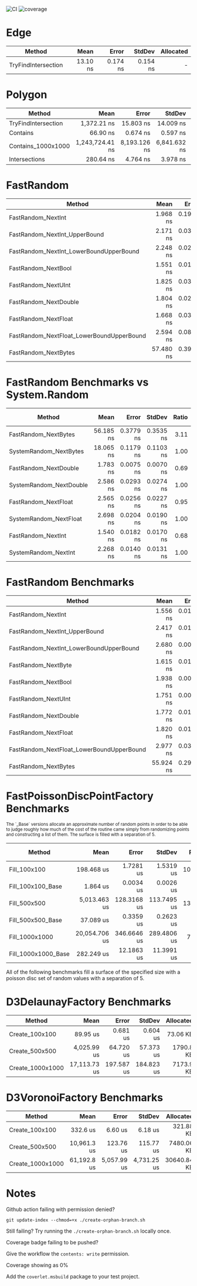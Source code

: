 ![CI](https://github.com/kiyote/Geometry/actions/workflows/ci.yml/badge.svg?branch=main)
![coverage](https://github.com/kiyote/Geometry/blob/badges/.badges/main/coverage.svg?raw=true)

# Edge
|              Method |     Mean |    Error |   StdDev | Allocated |
|-------------------- |---------:|---------:|---------:|----------:|
| TryFindIntersection | 13.10 ns | 0.174 ns | 0.154 ns |         - |

# Polygon
|              Method |            Mean |        Error |       StdDev | Allocated |
|-------------------- |----------------:|-------------:|-------------:|----------:|
| TryFindIntersection |     1,372.21 ns |    15.803 ns |    14.009 ns |    1712 B |
|            Contains |        66.90 ns |     0.674 ns |     0.597 ns |         - |
|  Contains_1000x1000 | 1,243,724.41 ns | 8,193.126 ns | 6,841.632 ns |       1 B |
|       Intersections |       280.64 ns |     4.764 ns |     3.978 ns |      88 B |

# FastRandom
|                                    Method |      Mean |     Error |    StdDev | Allocated |
|------------------------------------------ |----------:|----------:|----------:|----------:|
|                        FastRandom_NextInt |  1.968 ns | 0.1981 ns | 0.1756 ns |         - |
|             FastRandom_NextInt_UpperBound |  2.171 ns | 0.0382 ns | 0.0358 ns |         - |
|   FastRandom_NextInt_LowerBoundUpperBound |  2.248 ns | 0.0299 ns | 0.0279 ns |         - |
|                       FastRandom_NextBool |  1.551 ns | 0.0187 ns | 0.0146 ns |         - |
|                       FastRandom_NextUInt |  1.825 ns | 0.0316 ns | 0.0296 ns |         - |
|                     FastRandom_NextDouble |  1.804 ns | 0.0296 ns | 0.0277 ns |         - |
|                      FastRandom_NextFloat |  1.668 ns | 0.0382 ns | 0.0357 ns |         - |
| FastRandom_NextFloat_LowerBoundUpperBound |  2.594 ns | 0.0825 ns | 0.0689 ns |         - |
|                      FastRandom_NextBytes | 57.480 ns | 0.3992 ns | 0.3538 ns |         - |

# FastRandom Benchmarks vs System.Random
|                  Method |      Mean |     Error |    StdDev | Ratio | RatioSD | Allocated | Alloc Ratio |
|------------------------ |----------:|----------:|----------:|------:|--------:|----------:|------------:|
|    FastRandom_NextBytes | 56.185 ns | 0.3779 ns | 0.3535 ns |  3.11 |    0.02 |         - |          NA |
|  SystemRandom_NextBytes | 18.065 ns | 0.1179 ns | 0.1103 ns |  1.00 |    0.00 |         - |          NA |
|   FastRandom_NextDouble |  1.783 ns | 0.0075 ns | 0.0070 ns |  0.69 |    0.01 |         - |          NA |
| SystemRandom_NextDouble |  2.586 ns | 0.0293 ns | 0.0274 ns |  1.00 |    0.00 |         - |          NA |
|    FastRandom_NextFloat |  2.565 ns | 0.0256 ns | 0.0227 ns |  0.95 |    0.01 |         - |          NA |
|  SystemRandom_NextFloat |  2.698 ns | 0.0204 ns | 0.0190 ns |  1.00 |    0.00 |         - |          NA |
|      FastRandom_NextInt |  1.540 ns | 0.0182 ns | 0.0170 ns |  0.68 |    0.01 |         - |          NA |
|    SystemRandom_NextInt |  2.268 ns | 0.0140 ns | 0.0131 ns |  1.00 |    0.00 |         - |          NA |

# FastRandom Benchmarks
|                                    Method |      Mean |     Error |    StdDev | Allocated |
|------------------------------------------ |----------:|----------:|----------:|----------:|
|                        FastRandom_NextInt |  1.556 ns | 0.0188 ns | 0.0167 ns |         - |
|             FastRandom_NextInt_UpperBound |  2.417 ns | 0.0191 ns | 0.0169 ns |         - |
|   FastRandom_NextInt_LowerBoundUpperBound |  2.680 ns | 0.0086 ns | 0.0076 ns |         - |
|                       FastRandom_NextByte |  1.615 ns | 0.0112 ns | 0.0100 ns |         - |
|                       FastRandom_NextBool |  1.938 ns | 0.0076 ns | 0.0072 ns |         - |
|                       FastRandom_NextUInt |  1.751 ns | 0.0099 ns | 0.0088 ns |         - |
|                     FastRandom_NextDouble |  1.772 ns | 0.0104 ns | 0.0097 ns |         - |
|                      FastRandom_NextFloat |  1.820 ns | 0.0174 ns | 0.0136 ns |         - |
| FastRandom_NextFloat_LowerBoundUpperBound |  2.977 ns | 0.0304 ns | 0.0284 ns |         - |
|                      FastRandom_NextBytes | 55.924 ns | 0.2913 ns | 0.2725 ns |         - |


# FastPoissonDiscPointFactory Benchmarks
<sub>
The `_Base` versions allocate an approximate number of random points in order to be able to judge roughly
how much of the cost of the routine came simply from randomizing points and constructing a list of them.
The surface is filled with a separation of 5.
</sub>

|              Method |          Mean |       Error |      StdDev |  Ratio | RatioSD |  Allocated | Alloc Ratio |
|-------------------- |--------------:|------------:|------------:|-------:|--------:|-----------:|------------:|
| Fill_100x100        |    198.468 us |   1.7281 us |   1.5319 us | 106.50 |    0.88 |   15.96 KB |        1.94 |
| Fill_100x100_Base   |      1.864 us |   0.0034 us |   0.0026 us |   1.00 |    0.00 |    8.21 KB |        1.00 |
| Fill_500x500        |  5,013.463 us | 128.3168 us | 113.7495 us | 135.50 |    3.06 |  294.12 KB |        2.29 |
| Fill_500x500_Base   |     37.089 us |   0.3359 us |   0.2623 us |   1.00 |    0.00 |   128.3 KB |        1.00 |
| Fill_1000x1000      | 20,054.706 us | 346.6646 us | 289.4806 us |  71.01 |    3.00 | 1154.51 KB |        2.25 |
| Fill_1000x1000_Base |    282.249 us |  12.1863 us |  11.3991 us |   1.00 |    0.00 |  512.43 KB |        1.00 |

All of the following benchmarks fill a surface of the specified size with a poisson disc set of random values with a separation of 5.

# D3DelaunayFactory Benchmarks
|           Method |         Mean |      Error |     StdDev |  Allocated |
|----------------- |-------------:|-----------:|-----------:|-----------:|
|   Create_100x100 |     89.95 us |   0.681 us |   0.604 us |   73.06 KB |
|   Create_500x500 |  4,025.99 us |  64.720 us |  57.373 us |  1790.8 KB |
| Create_1000x1000 | 17,113.73 us | 197.587 us | 184.823 us |  7173.9 KB |


# D3VoronoiFactory Benchmarks
|           Method |        Mean |       Error |      StdDev |   Allocated |
|----------------- |------------:|------------:|------------:|------------:|
|   Create_100x100 |    332.6 us |     6.60 us |     6.18 us |   321.88 KB |
|   Create_500x500 | 10,961.3 us |   123.76 us |   115.77 us |  7480.06 KB |
| Create_1000x1000 | 61,192.8 us | 5,057.99 us | 4,731.25 us | 30640.84 KB |


# Notes

Github action failing with permission denied?
```
git update-index --chmod=+x ./create-orphan-branch.sh
```

Still failing?  Try running the `./create-orphan-branch.sh` locally once.


Coverage badge failing to be pushed?

Give the workflow the `contents: write` permission.


Coverage showing as 0%

Add the `coverlet.msbuild` package to your test project.

